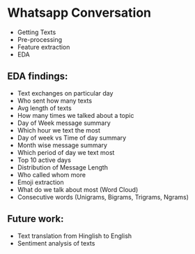 # Whatsapp Conversation

- Getting Texts
- Pre-processing
- Feature extraction
- EDA 

EDA findings:
-

- Text exchanges on particular day
- Who sent how many texts
- Avg length of texts
- How many times we talked about a topic
- Day of Week message summary
- Which hour we text the most
- Day of week vs Time of day summary
- Month wise message summary
- Which period of day we text most
- Top 10 active days
- Distribution of Message Length
- Who called whom more
- Emoji extraction
- What do we talk about most (Word Cloud)
- Consecutive words (Unigrams, Bigrams, Trigrams, Ngrams)

Future work:
-

- Text translation from Hinglish to English
- Sentiment analysis of texts
